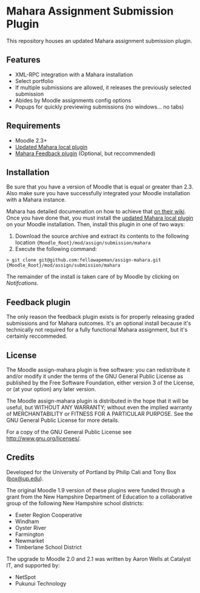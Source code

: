 # Mahara Assignment Submission Plugin

This repository houses an updated Mahara assignment submission plugin.

## Features

- XML-RPC integration with a Mahara installation
- Select portfolio
- If multiple submissions are allowed, it releases the previously selected submission
- Abides by Moodle assignments config options
- Popups for quickly previewing submissions (no windows... no tabs)

## Requirements

- Moodle 2.3+
- [Updated Mahara local plugin][1]
- [Mahara Feedback plugin][2] (Optional, but reccommended)

## Installation

Be sure that you have a version of Moodle that is equal or greater than 2.3. Also make sure you have successfully
integrated your Moodle installation with a Mahara instance.

Mahara has detailed documenation on how to achieve that [on their wiki][3]. Once you have done that, you must
install the [updated Mahara local plugin][1] on your Moodle installation. Then, install this plugin in one of two ways:

1. Download the source archive and extract its contents to the following location `{Moodle_Root}/mod/assign/submission/mahara`
2. Execute the following command:

```
> git clone git@github.com:fellowapeman/assign-mahara.git {Moodle_Root}/mod/assign/submission/mahara
```

The remainder of the install is taken care of by Moodle by clicking on _Notifcations_.

## Feedback plugin

The only reason the feedback plugin exists is for properly releasing graded submissions and for Mahara outcomes. It's an optional install because it's technically not required for a fully functional Mahara assignment, but it's certainly reccommeded.

[1]: https://github.com/fellowapeman/local-mahara
[2]: https://github.com/fellowapeman/assign-mahara-feedback
[3]: https://wiki.mahara.org/index.php/System_Administrator's_Guide/Moodle//Mahara_Integration/View_Submission#Moodle_.26_Mahara_plugins_for_Portfolio_assignment_submission

## License

The Moodle assign-mahara plugin is free software: you can redistribute it and/or modify
it under the terms of the GNU General Public License as published by
the Free Software Foundation, either version 3 of the License, or
(at your option) any later version.

The Moodle assign-mahara plugin is distributed in the hope that it will be useful,
but WITHOUT ANY WARRANTY; without even the implied warranty of
MERCHANTABILITY or FITNESS FOR A PARTICULAR PURPOSE. See the
GNU General Public License for more details.

For a copy of the GNU General Public License see http://www.gnu.org/licenses/.

## Credits

Developed for the University of Portland by Philip Cali and Tony Box (box@up.edu).

The original Moodle 1.9 version of these plugins were funded through a grant from the New Hampshire Department of Education to a collaborative group of the following New Hampshire school districts:

- Exeter Region Cooperative
- Windham
- Oyster River
- Farmington
- Newmarket
- Timberlane School District
  
The upgrade to Moodle 2.0 and 2.1 was written by Aaron Wells at Catalyst IT, and supported by:

- NetSpot
- Pukunui Technology
